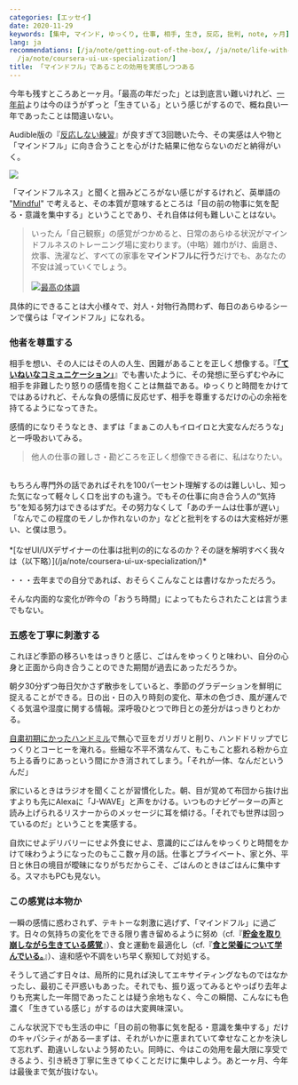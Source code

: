 ```yaml
---
categories: [エッセイ]
date: 2020-11-29
keywords: [集中, マインド, ゆっくり, 仕事, 相手, 生き, 反応, 批判, note, ヶ月]
lang: ja
recommendations: [/ja/note/getting-out-of-the-box/, /ja/note/life-with-covid-19/,
  /ja/note/coursera-ui-ux-specialization/]
title: 「マインドフル」であることの効用を実感しつつある
---
```


今年も残すところあと一ヶ月。「最高の年だった」とは到底言い難いけれど、[一年前](http://takuti.hatenablog.com/entry/2019/12/18/203809)よりは今のほうがずっと「生きている」という感じがするので、概ね良い一年であったことは間違いない。

Audible版の『[反応しない練習](https://amzn.to/3lax7yB)』が良すぎて3回聴いた今、その実感は人や物と「マインドフル」に向き合うことを心がけた結果に他ならないのだと納得がいく。

<a href="https://www.amazon.co.jp/dp/B012EU8CD0/ref=as_li_ss_il?_encoding=UTF8&btkr=1&linkCode=li2&tag=takuti-22&linkId=91842ce9998d9e384e6a2ab657617075&language=ja_JP" target="_blank"><img border="0" src="//ws-fe.amazon-adsystem.com/widgets/q?_encoding=UTF8&ASIN=B012EU8CD0&Format=_SL160_&ID=AsinImage&MarketPlace=JP&ServiceVersion=20070822&WS=1&tag=takuti-22&language=ja_JP" ></a><img src="https://ir-jp.amazon-adsystem.com/e/ir?t=takuti-22&language=ja_JP&l=li2&o=9&a=B012EU8CD0" width="1" height="1" border="0" alt="" style="border:none !important; margin:0px !important;" />

「マインドフルネス」と聞くと掴みどころがない感じがするけれど、英単語の "[Mindful](https://eow.alc.co.jp/search?q=mindful)" で考えると、その本質が意味するところは「目の前の物事に気を配る・意識を集中する」ということであり、それ自体は何も難しいことはない。

> いったん「自己観察」の感覚がつかめると、日常のあらゆる状況がマインドフルネスのトレーニング場に変わります。（中略）雑巾がけ、歯磨き、炊事、洗濯など、すべての家事を**マインドフルに行う**だけでも、あなたの不安は減っていくでしょう。<br/><br/><a href="https://www.amazon.co.jp/%E6%9C%80%E9%AB%98%E3%81%AE%E4%BD%93%E8%AA%BF-ACTIVE-HEALTH-%E9%88%B4%E6%9C%A8%E7%A5%90-ebook/dp/B07FX9V6PJ/ref=as_li_ss_il?ie=UTF8&linkCode=li2&tag=takuti-22&linkId=ee1643f6acf4084c5b5daa6ad90ba3fe&language=ja_JP" target="_blank"><img border="0" src="//ws-fe.amazon-adsystem.com/widgets/q?_encoding=UTF8&ASIN=B07FX9V6PJ&Format=_SL160_&ID=AsinImage&MarketPlace=JP&ServiceVersion=20070822&WS=1&tag=takuti-22&language=ja_JP" ></a><img src="https://ir-jp.amazon-adsystem.com/e/ir?t=takuti-22&language=ja_JP&l=li2&o=9&a=B07FX9V6PJ" width="1" height="1" border="0" alt="" style="border:none !important; margin:0px !important;" />[最高の体調](https://amzn.to/3meibkA)

具体的にできることは大小様々で、対人・対物行為問わず、毎日のあらゆるシーンで僕らは「マインドフル」になれる。

### 他者を尊重する

相手を想い、その人にはその人の人生、困難があることを正しく想像する。『**[「ていねいなコミュニケーション」](/ja/note/getting-out-of-the-box/)**』でも書いたように、その発想に至らずむやみに相手を非難したり怒りの感情を抱くことは無益である。ゆっくりと時間をかけてではあるけれど、そんな負の感情に反応せず、相手を尊重するだけの心の余裕を持てるようになってきた。

感情的になりそうなとき、まずは「まぁこの人もイロイロと大変なんだろうな」と一呼吸おいてみる。

> 他人の仕事の難しさ・勘どころを正しく想像できる者に、私はなりたい。<br/>
<br/>
もちろん専門外の話であればそれを100パーセント理解するのは難しいし、知った気になって軽々しく口を出すのも違う。でもその仕事に向き合う人の“気持ち“を知る努力はできるはずだ。その努力なくして「あのチームは仕事が遅い」「なんでこの程度のモノしか作れないのか」などと批判をするのは大変格好が悪い、と僕は思う。<br/><br/>
*[なぜUI/UXデザイナーの仕事は批判の的になるのか？その謎を解明すべく我々は（以下略）](/ja/note/coursera-ui-ux-specialization/)*

・・・去年までの自分であれば、おそらくこんなことは書けなかっただろう。

そんな内面的な変化が昨今の「おうち時間」によってもたらされたことは言うまでもない。

### 五感を丁寧に刺激する

これほど季節の移ろいをはっきりと感じ、ごはんをゆっくりと味わい、自分の心身と正面から向き合うことのできた期間が過去にあっただろうか。

朝夕30分ずつ毎日欠かさず散歩をしていると、季節のグラデーションを鮮明に捉えることができる。日の出・日の入り時刻の変化、草木の色づき、風が運んでくる気温や湿度に関する情報。深呼吸ひとつで昨日との差分がはっきりとわかる。

[自粛初期にかったハンドミル](/note/working-from-home-202004/)で無心で豆をガリガリと削り、ハンドドリップでじっくりとコーヒーを淹れる。些細な不平不満なんて、もこもこと膨れる粉から立ち上る香りにあっという間にかき消されてしまう。「それが一体、なんだというんだ」

家にいるときはラジオを聞くことが習慣化した。朝、目が覚めて布団から抜け出すよりも先にAlexaに「J-WAVE」と声をかける。いつものナビゲーターの声と読み上げられるリスナーからのメッセージに耳を傾ける。「それでも世界は回っているのだ」ということを実感する。

自炊にせよデリバリーにせよ外食にせよ、意識的にごはんをゆっくりと時間をかけて味わうようになったのもここ数ヶ月の話。仕事とプライベート、家と外、平日と休日の境目が曖昧になりがちだからこそ、ごはんのときはごはんに集中する。スマホもPCも見ない。

### この感覚は本物か

一瞬の感情に惑わされず、テキトーな刺激に逃げず、「マインドフル」に過ごす。日々の気持ちの変化をできる限り書き留めるように努め（cf.『**[貯金を取り崩しながら生きている感覚](/ja/note/life-with-covid-19/)**』）、食と運動を最適化し（cf.『**[食と栄養について学んでいる。](/ja/note/coursera-food-and-health/)**』）、違和感や不調をいち早く察知して対処する。

そうして過ごす日々は、局所的に見れば決してエキサイティングなものではなかったし、最初こそ戸惑いもあった。それでも、振り返ってみるとやっぱり去年よりも充実した一年間であったことは疑う余地もなく、今この瞬間、こんなにも色濃く「生きている感じ」がするのは大変興味深い。

こんな状況下でも生活の中に「目の前の物事に気を配る・意識を集中する」だけのキャパシティがある&mdash;まずは、それがいかに恵まれていて幸せなことかを決して忘れず、勘違いしないよう努めたい。同時に、今はこの効用を最大限に享受できるよう、引き続き丁寧に生きてゆくことだけに集中しよう。あと一ヶ月、今年は最後まで気が抜けない。
